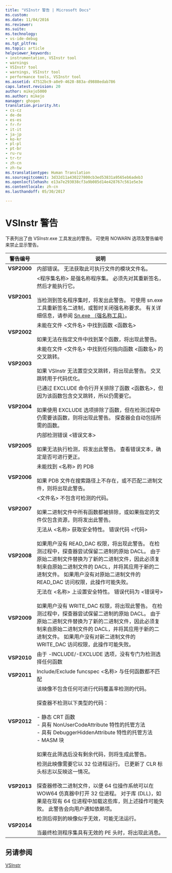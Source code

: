```yaml
---
title: "VSInstr 警告 | Microsoft Docs"
ms.custom: 
ms.date: 11/04/2016
ms.reviewer: 
ms.suite: 
ms.technology:
- vs-ide-debug
ms.tgt_pltfrm: 
ms.topic: article
helpviewer_keywords:
- instrumentation, VSInstr tool
- warnings
- VSInstr tool
- warnings, VSInstr tool
- performance tools, VSInstr tool
ms.assetid: 47512bc9-a8e9-4628-883a-d9888edab786
caps.latest.revision: 20
author: mikejo5000
ms.author: mikejo
manager: ghogen
translation.priority.ht:
- cs-cz
- de-de
- es-es
- fr-fr
- it-it
- ja-jp
- ko-kr
- pl-pl
- pt-br
- ru-ru
- tr-tr
- zh-cn
- zh-tw
ms.translationtype: Human Translation
ms.sourcegitcommit: 3d32d11a430227800cb3ed53831a9565eb6adeb3
ms.openlocfilehash: e13a7e293038cf3a9b085d14e428767c561e5e3e
ms.contentlocale: zh-cn
ms.lasthandoff: 05/30/2017

---
```

# <a name="vsinstr-warnings"></a>VSInstr 警告
下表列出了由 VSInstr.exe 工具发出的警告。 可使用 NOWARN 选项及警告编号来禁止显示警告。  
  
|警告编号|说明|  
|--------------------|-----------------|  
|**VSP2000**|内部错误。 无法获取此可执行文件的模块文件名。|  
|**VSP2001**|\<程序集名称> 是强名称程序集。 必须先对其重新签名，然后才能执行它。<br /><br /> 当检测到签名程序集时，将发出此警告。 可使用 sn.exe 工具重新签名二进制，或暂时关闭强名称要求。 有关详细信息，请参阅 [Sn.exe （强名称工具）](/dotnet/framework/tools/sn-exe-strong-name-tool)。|  
|**VSP2002**|未能在文件 \<文件名> 中找到函数 \<函数名><br /><br /> 如果无法在指定文件中找到某个函数，将出现此警告。|  
|**VSP2003**|未能在文件 \<文件名> 中找到任何指向函数 \<函数名> 的交叉跳转。<br /><br /> 如果 VSInstr 无法置空交叉跳转，将出现此警告。 交叉跳转用于代码优化。|  
|**VSP2004**|已通过 EXCLUDE 命令行开关排除了函数 \<函数名>，但因为该函数包含交叉跳转，所以仍需要它。<br /><br /> 如果使用 EXCLUDE 选项排除了函数，但在检测过程中仍需要该函数，则将出现此警告。 探查器会自动包括所需的函数。|  
|**VSP2005**|内部检测错误 \<错误文本><br /><br /> 如果无法执行检测，将发出此警告。 查看错误文本，确定是否可进行更正。|  
|**VSP2006**|未能找到 \<名称> 的 PDB<br /><br /> 如果 PDB 文件在搜索路径上不存在，或不匹配二进制文件，则将出现此警告。|  
|**VSP2007**|\<文件名> 不包含可检测的代码。<br /><br /> 如果二进制文件中所有函数都被排除，或如果指定的文件仅包含资源，则将发出此警告。|  
|**VSP2008**|无法从 \<名称> 获取安全特性。 错误代码 \<代码><br /><br /> 如果用户没有 READ_DAC 权限，将出现此警告。 在检测过程中，探查器尝试保留二进制的原始 DACL。 由于原始二进制文件替换为了新的二进制文件，因此必须复制来自原始二进制文件的 DACL，并将其应用于新的二进制文件。 如果用户没有对原始二进制文件的 READ_DAC 访问权限，此操作可能失败。|  
|**VSP2009**|无法在 \<名称> 上设置安全特性。 错误代码为 \<错误号><br /><br /> 如果用户没有 WRITE_DAC 权限，将出现此警告。 在检测过程中，探查器尝试保留二进制的原始 DACL。 由于原始二进制文件替换为了新的二进制文件，因此必须复制来自原始二进制文件的 DACL，并将其应用于新的二进制文件。 如果用户没有对新二进制文件的 WRITE_DAC 访问权限，此操作可能失败。|  
|**VSP2010**|由于 -INCLUDE/-EXCLUDE 选项，没有专门为检测选择任何函数|  
|**VSP2011**|Include/Exclude funcspec \<名称> 与任何函数都不匹配|  
|**VSP2012**|该映像不包含任何可进行代码覆盖率检测的代码。<br /><br /> 探查器不检测以下类型的代码：<br /><br /> - 静态 CRT 函数<br />- 具有 NonUserCodeAttribute 特性的托管方法<br />- 具有 DebuggerHiddenAttribute 特性的托管方法<br />- MASM 块<br /><br /> 如果在此筛选后没有剩余代码，则将生成此警告。|  
|**VSP2013**|检测此映像需要它以 32 位进程运行。 已更新了 CLR 标头标志以反映这一情况。<br /><br /> 探查器修改二进制文件，以便 64 位操作系统可以在 WOW64 仿真器中打开 32 位进程。 对于库 (DLL)，如果是在现有 64 位进程中加载这些库，则上述操作可能失败。 此警告会向用户通知依赖项。|  
|**VSP2014**|检测后得到的映像似乎无效，可能无法运行。<br /><br /> 当最终检测程序集具有无效的 PE 头时，将出现此消息。|  
  
## <a name="see-also"></a>另请参阅  
 [VSInstr](../profiling/vsinstr.md)
